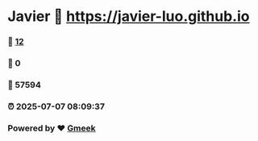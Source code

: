 # Javier :link: https://javier-luo.github.io 
### :page_facing_up: [12](https://javier-luo.github.io/tag.html) 
### :speech_balloon: 0 
### :hibiscus: 57594 
### :alarm_clock: 2025-07-07 08:09:37 
### Powered by :heart: [Gmeek](https://github.com/Meekdai/Gmeek)
